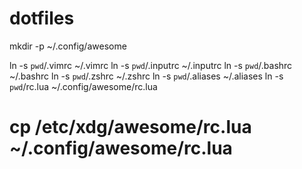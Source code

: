 dotfiles
========

mkdir -p ~/.config/awesome

ln -s `pwd`/.vimrc ~/.vimrc
ln -s `pwd`/.inputrc ~/.inputrc
ln -s `pwd`/.bashrc ~/.bashrc
ln -s `pwd`/.zshrc ~/.zshrc
ln -s `pwd`/.aliases ~/.aliases
ln -s `pwd`/rc.lua ~/.config/awesome/rc.lua
# cp /etc/xdg/awesome/rc.lua ~/.config/awesome/rc.lua

